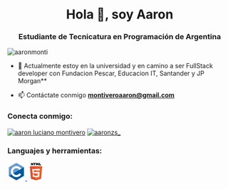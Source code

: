 <h1 align="center">Hola 👋, soy Aaron</h1>
<h3 align="center">Estudiante de Tecnicatura en Programación de Argentina</h3>

<p align="left"> <img src="https://komarev.com/ghpvc/?username=aaronmonti&label=Profile%20views&color=0e75b6&style=flat" alt="aaronmonti" /> </p>

- 🌱 Actualmente estoy en la universidad y en camino a ser FullStack developer con Fundacion Pescar, Educacion IT, Santander y JP Morgan**

- 📫 Contáctate conmigo **montiveroaaron@gmail.com**

<h3 align="left">Conecta conmigo:</h3>
<p align="left">
<a href="https://linkedin.com/in/aaron luciano montivero" target="blank"><img align="center" src="https://raw.githubusercontent.com/rahuldkjain/github-profile-readme-generator/master/src/images/icons/Social/linked-in-alt.svg" alt="aaron luciano montivero" height="30" width="40" /></a>
<a href="https://instagram.com/aaronzs_" target="blank"><img align="center" src="https://raw.githubusercontent.com/rahuldkjain/github-profile-readme-generator/master/src/images/icons/Social/instagram.svg" alt="aaronzs_" height="30" width="40" /></a>
</p>

<h3 align="left">Languajes y herramientas:</h3>
<p align="left"> <a href="https://www.cprogramming.com/" target="_blank" rel="noreferrer"> <img src="https://raw.githubusercontent.com/devicons/devicon/master/icons/c/c-original.svg" alt="c" width="40" height="40"/> </a> <a href="https://www.w3.org/html/" target="_blank" rel="noreferrer"> <img src="https://raw.githubusercontent.com/devicons/devicon/master/icons/html5/html5-original-wordmark.svg" alt="html5" width="40" height="40"/> </a> </p>
